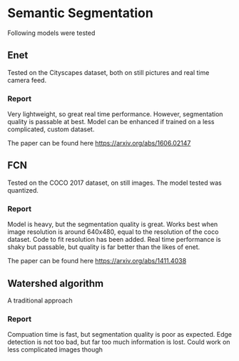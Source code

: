 # Semantic Segmentation

Following models were tested 

## Enet

Tested on the Cityscapes dataset, both on still pictures and real time camera feed. 

### Report
Very lightweight, so great real time performance. However, segmentation quality is passable at best. Model can be enhanced if trained on a less complicated, custom dataset. 

The paper can be found here https://arxiv.org/abs/1606.02147

## FCN

Tested on the COCO 2017 dataset, on still images. The model tested was quantized.

### Report
Model is heavy, but the segmentation quality is great. Works best when image resolution is around 640x480, equal to the resolution of the coco dataset. Code to fit resolution has been added. Real time performance is shaky but passable, but quality is far better than the likes of enet. 

The paper can be found here https://arxiv.org/abs/1411.4038

## Watershed algorithm
A traditional approach

### Report
Compuation time is fast, but segmentation quality is poor as expected. Edge detection is not too bad, but far too much information is lost. Could work on less complicated images though
